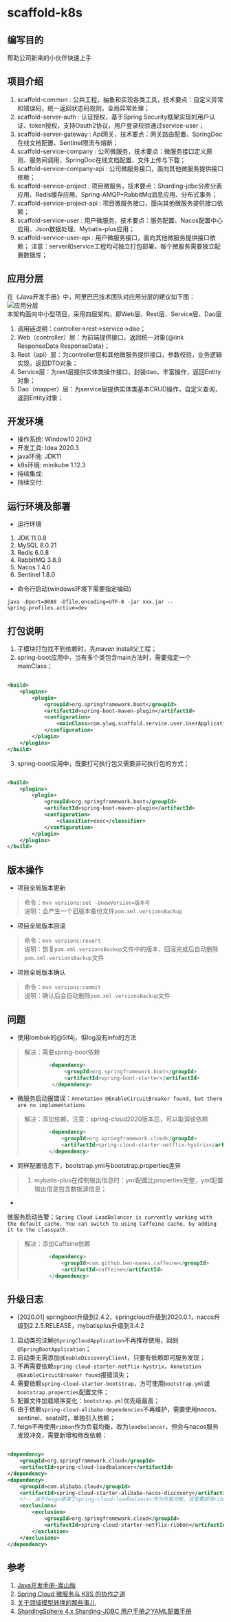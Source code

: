 # scaffold-k8s

## 编写目的

帮助公司新来的小伙伴快速上手

## 项目介绍

1. scaffold-common : 公共工程，抽象和实现各类工具，技术要点：自定义异常和错误码，统一返回状态码规则，全局异常处理；
2. scaffold-server-auth : 认证授权，基于Spring Security框架实现的用户认证、token授权，支持Oauth2协议，用户登录校验通过service-user；
3. scaffold-server-gateway : Api网关，技术要点：网关路由配置、SpringDoc在线文档配置、Sentinel限流与熔断；
4. scaffold-service-company : 公司微服务，技术要点：微服务接口定义原则、服务间调用、SpringDoc在线文档配置、文件上传与下载；
5. scaffold-service-company-api : 公司微服务接口，面向其他微服务提供接口依赖；
6. scaffold-service-project : 项目微服务，技术要点：Sharding-jdbc分库分表应用、Redis缓存应用、Spring-AMQP+RabbitMq消息应用、分布式事务；
7. scaffold-service-project-api : 项目微服务接口，面向其他微服务提供接口依赖；
8. scaffold-service-user : 用户微服务，技术要点：服务配置、Nacos配置中心应用、Json数据处理、Mybatis-plus应用；
9. scaffold-service-user-api : 用户微服务接口，面向其他微服务提供接口依赖； 注意：server和service工程均可独立打包部署，每个微服务需要独立配置数据库；

## 应用分层

在《Java开发手册》中，阿里巴巴技术团队对应用分层的建议如下图：  
![应用分层](resource/image/application_layer.png)  
本架构面向中小型项目，采用四层架构，即Web层、Rest层、Service层、Dao层

1. 调用链说明：controller->rest->service->dao；
2. Web（controller）层：为前端提供接口，返回统一对象{@link ResponseData ResponseData}；
3. Rest（api）层：为controller层和其他微服务提供接口，参数校验，业务逻辑实现，返回DTO对象；
4. Service层：为rest层提供实体类操作接口，封装dao，丰富操作，返回Entity对象；
5. Dao（mapper）层：为service层提供实体类基本CRUD操作，自定义查询，返回Entity对象；

## 开发环境

- 操作系统: Window10 20H2
- 开发工具: Idea 2020.3
- java环境: JDK11
- k8s环境: minikube 1.12.3
- 持续集成:
- 持续交付:

## 运行环境及部署

* 运行环境

1. JDK 11.0.8
2. MySQL 8.0.21
3. Redis 6.0.8
4. RabbitMQ 3.8.9
5. Nacos 1.4.0
6. Sentinel 1.8.0

* 命令行启动(windows环境下需要指定编码)

```
java -Dport=8080 -Dfile.encoding=UTF-8 -jar xxx.jar --spring.profiles.active=dev
```

## 打包说明

1. 子模块打包找不到依赖时，先maven install父工程；
2. spring-boot应用中，当有多个类包含main方法时，需要指定一个mainClass；

```xml

<build>
    <plugins>
        <plugin>
            <groupId>org.springframework.boot</groupId>
            <artifactId>spring-boot-maven-plugin</artifactId>
            <configuration>
                <mainClass>com.ylwq.scaffold.service.user.UserApplication</mainClass>
            </configuration>
        </plugin>
    </plugins>
</build>
```

3. spring-boot应用中，既要打可执行包又需要非可执行包的方式；

```xml

<build>
    <plugins>
        <plugin>
            <groupId>org.springframework.boot</groupId>
            <artifactId>spring-boot-maven-plugin</artifactId>
            <configuration>
                <classifier>exec</classifier>
            </configuration>
        </plugin>
    </plugins>
</build>
```

## 版本操作

* 项目全局版本更新

> 命令：`mvn versions:set -DnewVersion=版本号`  
> 说明：会产生一个旧版本备份文件`pom.xml.versionsBackup`

* 项目全局版本回滚

> 命令：`mvn versions:revert`  
> 说明：恢复`pom.xml.versionsBackup`文件中的版本，回滚完成后自动删除`pom.xml.versionsBackup`文件

* 项目全局版本确认

> 命令：`mvn versions:commit`  
> 说明：确认后会自动删除`pom.xml.versionsBackup`文件

## 问题

* 使用lombok的@Slf4j，但log没有info的方法

> 解决：需要spring-boot依赖
> ```xml
>         <dependency>
>              <groupId>org.springframework.boot</groupId>
>              <artifactId>spring-boot-starter</artifactId>
>          </dependency>
> ```

* 微服务启动报错误：`Annotation @EnableCircuitBreaker found, but there are no implementations`

> 解决：添加依赖，注意：spring-cloud2020版本后，可以取消该依赖
> ```xml
>         <dependency>
>             <groupId>org.springframework.cloud</groupId>
>             <artifactId>spring-cloud-starter-netflix-hystrix</artifactId>
>         </dependency>
> ```

* 同样配置信息下，bootstrap.yml与bootstrap.properties差异

> 1. mybatis-plus在控制输出信息时：yml配置比properties完整，yml配置输出信息包含数据源信息；

*
微服务启动告警：`Spring Cloud LoadBalancer is currently working with the default cache. You can switch to using Caffeine cache, by adding it to the classpath.`

> 解决：添加Caffeine依赖
> ```xml
>         <dependency>
>             <groupId>com.github.ben-manes.caffeine</groupId>
>             <artifactId>caffeine</artifactId>
>         </dependency>
> ```

## 升级日志

* [2020.01] springboot升级到2.4.2，springcloud升级到2020.0.1，nacos升级到2.2.5.RELEASE，mybatisplus升级到3.4.2

1. 启动类的注解`@SpringCloudApplication`不再推荐使用，回到`@SpringBootApplication`；
2. 启动类无需添加`@EnableDiscoveryClient`，只要有依赖即可服务发现；
3. 不再需要依赖`spring-cloud-starter-netflix-hystrix`，`Annotation @EnableCircuitBreaker found`报错消失；
4. 需要依赖`spring-cloud-starter-bootstrap`，方可使用`bootstrap.yml`或`bootstrap.properties`配置文件；
5. 配置文件加载顺序变化：`bootstrap.yml`优先级最高；
6. 由于依赖`spring-cloud-alibaba-dependencies`不再维护，需要使用nacos、sentinel、seata时，单独引入依赖；
7. feign不再使用`ribbon`作为负载均衡，改为`loadbalancer`，但会与nacos服务发现冲突，需要新增和修改依赖：

```xml

<dependency>
    <groupId>org.springframework.cloud</groupId>
    <artifactId>spring-cloud-loadbalancer</artifactId>
</dependency>
<dependency>
    <groupId>com.alibaba.cloud</groupId>
    <artifactId>spring-cloud-starter-alibaba-nacos-discovery</artifactId>
    <!-- 由于feign使用了spring-cloud-loadbalancer作为负载均衡，这里要排除ribbon -->
    <exclusions>
        <exclusion>
            <groupId>org.springframework.cloud</groupId>
            <artifactId>spring-cloud-starter-netflix-ribbon</artifactId>
        </exclusion>
    </exclusions>
</dependency>
```

## 参考

1. [Java开发手册-嵩山版](resource/pdf/Java开发手册-嵩山版.pdf)
1. [Spring Cloud 微服务与 K8S 的协作之道](https://blog.csdn.net/weixin_44388301/article/details/99575907?utm_medium=distribute.pc_relevant.none-task-blog-BlogCommendFromBaidu-5.control&depth_1-utm_source=distribute.pc_relevant.none-task-blog-BlogCommendFromBaidu-5.control)
2. [关于领域模型转换的那些事儿](https://www.jianshu.com/p/a7f56a9b9c33)
3. [ShardingSphere 4.x Sharding-JDBC 用户手册之YAML配置手册](https://my.oschina.net/u/3777515/blog/4450623)
